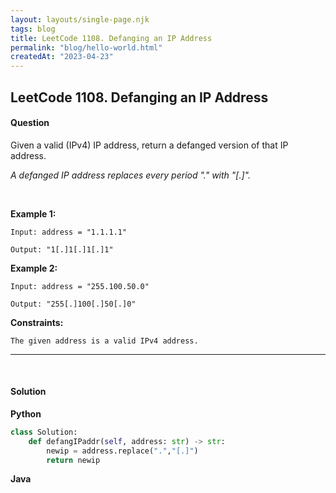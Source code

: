 ```yaml
---
layout: layouts/single-page.njk
tags: blog
title: LeetCode 1108. Defanging an IP Address
permalink: "blog/hello-world.html"
createdAt: "2023-04-23"
---
```


## LeetCode 1108. Defanging an IP Address
#### Question
Given a valid (IPv4) IP address, return a defanged version of that IP address. 

*A defanged IP address replaces every period "." with "[.]".*
<p>&nbsp;</p>

**Example 1:**

    Input: address = "1.1.1.1"

    Output: "1[.]1[.]1[.]1"

**Example 2:**

    Input: address = "255.100.50.0"

    Output: "255[.]100[.]50[.]0"

 

**Constraints:**

    The given address is a valid IPv4 address.

---
  

<p>&nbsp;</p>

#### Solution
**Python**
```Python
class Solution:
    def defangIPaddr(self, address: str) -> str:
        newip = address.replace(".","[.]")
        return newip
```

**Java**